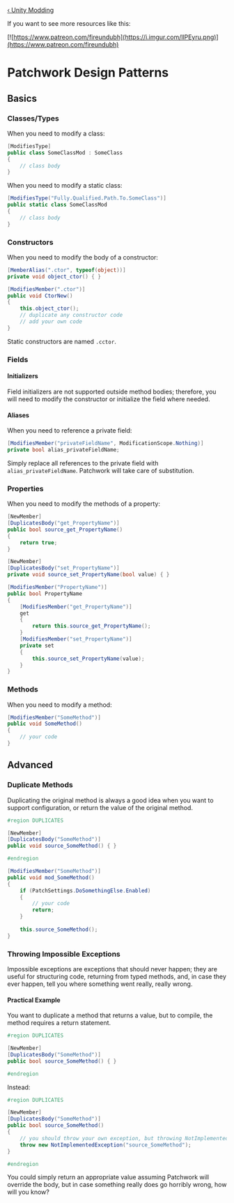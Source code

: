 <!-- TITLE: Patchwork Design Patterns -->

[&lsaquo; Unity Modding](/unity)

If you want to see more resources like this:

[![https://www.patreon.com/fireundubh](https://i.imgur.com/llPEyru.png)](https://www.patreon.com/fireundubh)

# Patchwork Design Patterns
## Basics

### Classes/Types

When you need to modify a class:

```csharp
[ModifiesType]
public class SomeClassMod : SomeClass
{
	// class body
}
```

When you need to modify a static class:

```csharp
[ModifiesType("Fully.Qualified.Path.To.SomeClass")]
public static class SomeClassMod
{
	// class body
}
```

### Constructors

When you need to modify the body of a constructor:

```csharp
[MemberAlias(".ctor", typeof(object))]
private void object_ctor() { }

[ModifiesMember(".ctor")]
public void CtorNew()
{
	this.object_ctor();
	// duplicate any constructor code
	// add your own code
}
```

Static constructors are named `.cctor`.

### Fields

#### Initializers

Field initializers are not supported outside method bodies; therefore, you will need to modify the constructor or initialize the field where needed.

#### Aliases

When you need to reference a private field:

```csharp
[ModifiesMember("privateFieldName", ModificationScope.Nothing)]
private bool alias_privateFieldName;
```

Simply replace all references to the private field with `alias_privateFieldName`. Patchwork will take care of substitution.

### Properties

When you need to modify the methods of a property:

```csharp
[NewMember]
[DuplicatesBody("get_PropertyName")]
public bool source_get_PropertyName()
{
	return true;
}

[NewMember]
[DuplicatesBody("set_PropertyName")]
private void source_set_PropertyName(bool value) { }

[ModifiesMember("PropertyName")]
public bool PropertyName
{
	[ModifiesMember("get_PropertyName")]
	get
	{
		return this.source_get_PropertyName();
	}
	[ModifiesMember("set_PropertyName")]
	private set
	{
		this.source_set_PropertyName(value);
	}
}
```

### Methods

When you need to modify a method:

```csharp
[ModifiesMember("SomeMethod")]
public void SomeMethod()
{
	// your code
}
```

## Advanced

### Duplicate Methods

Duplicating the original method is always a good idea when you want to support configuration, or return the value of the original method.

```csharp
#region DUPLICATES

[NewMember]
[DuplicatesBody("SomeMethod")]
public void source_SomeMethod() { }

#endregion

[ModifiesMember("SomeMethod")]
public void mod_SomeMethod()
{
	if (PatchSettings.DoSomethingElse.Enabled)
	{
		// your code
		return;
	}
	
	this.source_SomeMethod();
}
```

### Throwing Impossible Exceptions

Impossible exceptions are exceptions that should never happen; they are useful for structuring code, returning from typed methods, and, in case they ever happen, tell you where something went really, really wrong.

#### Practical Example

You want to duplicate a method that returns a value, but to compile, the method requires a return statement.

```csharp
#region DUPLICATES

[NewMember]
[DuplicatesBody("SomeMethod")]
public bool source_SomeMethod() { }

#endregion
```

Instead:

```csharp
#region DUPLICATES

[NewMember]
[DuplicatesBody("SomeMethod")]
public bool source_SomeMethod()
{
	// you should throw your own exception, but throwing NotImplementedException is fine, too.
	throw new NotImplementedException("source_SomeMethod");
}

#endregion
```

You could simply return an appropriate value assuming Patchwork will override the body, but in case something really does go horribly wrong, how will you know?